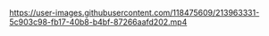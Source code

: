 

https://user-images.githubusercontent.com/118475609/213963331-5c903c98-fb17-40b8-b4bf-87266aafd202.mp4

